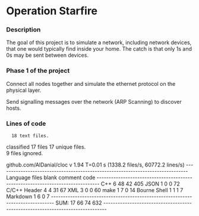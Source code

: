 # Operation Starfire

### Description

The goal of this project is to simulate a network, including network devices, that one would typically find inside your home. The catch is that only 1s and 0s may be sent between devices.

### Phase 1 of the project

Connect all nodes together and simulate the ethernet protocol on the physical layer.

Send signalling messages over the network (ARP Scanning) to discover hosts.

### Lines of code

      18 text files.

classified 17 files
17 unique files.  
 9 files ignored.

<p>
github.com/AlDanial/cloc v 1.94  T=0.01 s (1338.2 files/s, 60772.2 lines/s)
-------------------------------------------------------------------------------
Language                     files          blank        comment           code
-------------------------------------------------------------------------------
C++                              6             48             42            405
JSON                             1              0              0             72
C/C++ Header                     4              4             31             67
XML                              3              0              0             60
make                             1              7              0             14
Bourne Shell                     1              1              1              7
Markdown                         1              6              0              7
-------------------------------------------------------------------------------
SUM:                            17             66             74            632
-------------------------------------------------------------------------------
</p>
